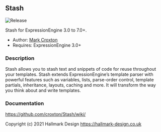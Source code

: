 ## Stash

![Release](https://img.shields.io/badge/release-3.1.1-brightgreen.svg)

Stash for ExpressionEngine 3.0 to 7.0+.

* Author: [Mark Croxton](https://hallmark-design.co.uk/)
* Requires: ExpressionEngine 3.0+

### Description

Stash allows you to stash text and snippets of code for reuse throughout your templates. Stash extends ExpressionEngine’s template parser with powerful features such as variables, lists, parse-order control, template partials, inheritance, layouts, caching and more. It will transform the way you think about and write templates.

### Documentation

https://github.com/croxton/Stash/wiki/


Copyright (c) 2021 Hallmark Design https://hallmark-design.co.uk



